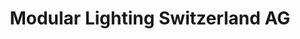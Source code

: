 ---
title: "Modular Lighting Switzerland AG"
url: /zuerich/modular-lighting-switzerland-ag/
shop: Lampen
---